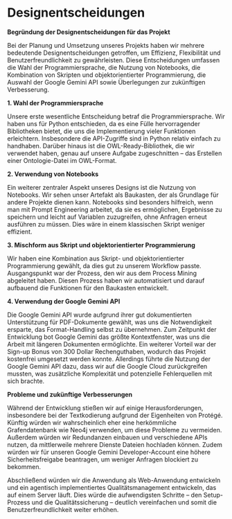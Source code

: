 # Designentscheidungen

**Begründung der Designentscheidungen für das Projekt**

Bei der Planung und Umsetzung unseres Projekts haben wir mehrere bedeutende Designentscheidungen getroffen, um Effizienz, Flexibilität und Benutzerfreundlichkeit zu gewährleisten. Diese Entscheidungen umfassen die Wahl der Programmiersprache, die Nutzung von Notebooks, die Kombination von Skripten und objektorientierter Programmierung, die Auswahl der Google Gemini API sowie Überlegungen zur zukünftigen Verbesserung.

**1. Wahl der Programmiersprache**

Unsere erste wesentliche Entscheidung betraf die Programmiersprache. Wir haben uns für Python entschieden, da es eine Fülle hervorragender Bibliotheken bietet, die uns die Implementierung vieler Funktionen erleichtern. Insbesondere die API-Zugriffe sind in Python relativ einfach zu handhaben. Darüber hinaus ist die OWL-Ready-Bibliothek, die wir verwendet haben, genau auf unsere Aufgabe zugeschnitten – das Erstellen einer Ontologie-Datei im OWL-Format.

**2. Verwendung von Notebooks**

Ein weiterer zentraler Aspekt unseres Designs ist die Nutzung von Notebooks. Wir sehen unser Artefakt als Baukasten, der als Grundlage für andere Projekte dienen kann. Notebooks sind besonders hilfreich, wenn man mit Prompt Engineering arbeitet, da sie es ermöglichen, Ergebnisse zu speichern und leicht auf Variablen zuzugreifen, ohne Anfragen erneut ausführen zu müssen. Dies wäre in einem klassischen Skript weniger effizient.

**3. Mischform aus Skript und objektorientierter Programmierung**

Wir haben eine Kombination aus Skript- und objektorientierter Programmierung gewählt, da dies gut zu unserem Workflow passte. Ausgangspunkt war der Prozess, den wir aus dem Process Mining abgeleitet haben. Diesen Prozess haben wir automatisiert und darauf aufbauend die Funktionen für den Baukasten entwickelt.

**4. Verwendung der Google Gemini API**

Die Google Gemini API wurde aufgrund ihrer gut dokumentierten Unterstützung für PDF-Dokumente gewählt, was uns die Notwendigkeit ersparte, das Format-Handling selbst zu übernehmen. Zum Zeitpunkt der Entwicklung bot Google Gemini das größte Kontextfenster, was uns die Arbeit mit längeren Dokumenten ermöglichte. Ein weiterer Vorteil war der Sign-up Bonus von 300 Dollar Rechenguthaben, wodurch das Projekt kostenfrei umgesetzt werden konnte. Allerdings führte die Nutzung der Google Gemini API dazu, dass wir auf die Google Cloud zurückgreifen mussten, was zusätzliche Komplexität und potenzielle Fehlerquellen mit sich brachte.

**Probleme und zukünftige Verbesserungen**

Während der Entwicklung stießen wir auf einige Herausforderungen, insbesondere bei der Textkodierung aufgrund der Eigenheiten von Protégé. Künftig würden wir wahrscheinlich eher eine herkömmliche Grafendatenbank wie Neo4j verwenden, um diese Probleme zu vermeiden. Außerdem würden wir Redundanzen einbauen und verschiedene APIs nutzen, da mittlerweile mehrere Dienste Dateien hochladen können. Zudem würden wir für unseren Google Gemini Developer-Account eine höhere Sicherheitsfreigabe beantragen, um weniger Anfragen blockiert zu bekommen.

Abschließend würden wir die Anwendung als Web-Anwendung entwickeln und ein agentisch implementiertes Qualitätsmanagement entwickeln, das auf einem Server läuft. Dies würde die aufwendigsten Schritte – den Setup-Prozess und die Qualitätssicherung – deutlich vereinfachen und somit die Benutzerfreundlichkeit weiter erhöhen.